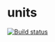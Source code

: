 # units

[![Build status](https://travis-ci.org/cmflannery/units.svg?branch=master)](https://travis-ci.org/cmflannery/units)
